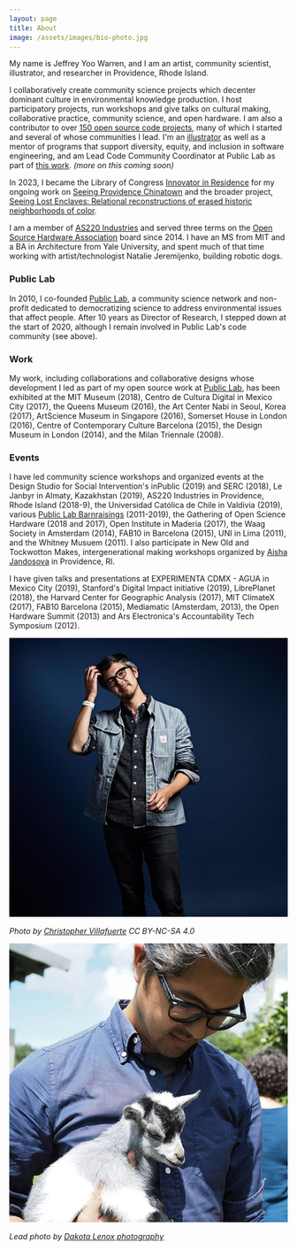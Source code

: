 ```yaml
---
layout: page
title: About
image: /assets/images/bio-photo.jpg
---
```


My name is Jeffrey Yoo Warren, and I am an artist, community scientist, illustrator, and researcher in Providence, Rhode Island.

I collaboratively create community science projects which decenter dominant culture in environmental knowledge production. I host participatory projects, run workshops and give talks on cultural making, collaborative practice, community science, and open hardware. I am also a contributor to over [150 open source code projects](https://github.com/jywarren/), many of which I started and several of whose communities I lead. I'm  an <a href="/inks/2019-01-01-illustration/">illustrator</a> as well as a mentor of programs that support diversity, equity, and inclusion in software engineering, and am Lead Code Community Coordinator at Public Lab as part of [this work](https://code.publiclab.org). _(more on this coming soon)_

In 2023, I became the Library of Congress [Innovator in Residence](https://newsroom.loc.gov/news/2023-innovator-in-residence-rebuilds-and-revisits-lost-communities/s/33e910fb-0ea2-4676-ba4c-0ce15e664735) for my ongoing work on [Seeing Providence Chinatown](/chinatown) and the broader project, [Seeing Lost Enclaves: Relational reconstructions of erased historic neighborhoods of color](https://jywarren.github.io/seeing-lost-enclaves/).

I am a member of [AS220 Industries](https://industries.as220.org) and served three terms on the [Open Source Hardware Association](https://oshwa.org) board since 2014. I have an MS from MIT and a BA in Architecture from Yale University, and spent much of that time working with artist/technologist Natalie Jeremijenko, building robotic dogs.

### Public Lab

In 2010, I co-founded <a href="https://publiclab.org">Public Lab</a>, a community science network and non-profit dedicated to democratizing science to address environmental issues that affect people. After 10 years as Director of Research, I stepped down at the start of 2020, although I remain involved in Public Lab's code community (see above).

### Work

My work, including collaborations and collaborative designs whose development I led as part of my open source work at [Public Lab](https://publiclab.org), has been exhibited at the MIT Museum (2018), Centro de Cultura Digital in Mexico City (2017), the Queens Museum (2016), the Art Center Nabi in Seoul, Korea (2017), ArtScience Museum in Singapore (2016), Somerset House in London (2016), Centre of Contemporary Culture Barcelona (2015), the Design Museum in London (2014), and the Milan Triennale (2008).

### Events

I have led community science workshops and organized events at the Design Studio for Social Intervention's inPublic (2019) and SERC (2018), Le Janbyr in Almaty, Kazakhstan (2019), AS220 Industries in Providence, Rhode Island (2018-9), the Universidad Católica de Chile in Valdivia (2019), various [Public Lab Barnraisings](https://publiclab.org/barnraising) (2011-2019), the Gathering of Open Science Hardware (2018 and 2017), Open Institute in Maderia (2017), the Waag Society in Amsterdam (2014), FAB10 in Barcelona (2015), UNI in Lima (2011), and the Whitney Musuem (2011). I also participate in New Old and Tockwotton Makes, intergenerational making workshops organized by [Aisha Jandosova](http://towardsanidealplace.com) in Providence, RI.

<!-- MICROBREWS -->

I have given talks and presentations at EXPERIMENTA CDMX - AGUA in Mexico City (2019), Stanford's Digital Impact initiative (2019), LibrePlanet (2018), the Harvard Center for Geographic Analysis (2017), MIT ClimateX (2017), FAB10 Barcelona (2015), Mediamatic (Amsterdam, 2013), the Open Hardware Summit (2013) and Ars Electronica's Accountability Tech Symposium (2012). 

![Jeff pictured wearing a striped jacket on a dark blue background](/assets/images/bio-ohs.jpg)

_Photo by [Christopher Villafuerte](ChristopherVillafuerte.com) CC BY-NC-SA 4.0_

![Jeff pictured holding a baby goat with grey hair](/assets/images/jeff-goat.jpg)

_Lead photo by [Dakota Lenox photography](http://www.dakotalenoxphoto.com/)_
